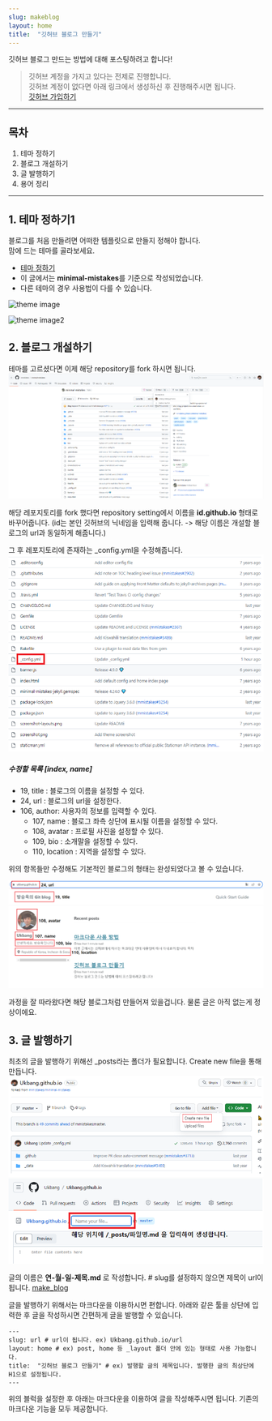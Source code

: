 ```yaml
---
slug: makeblog
layout: home
title:  "깃허브 블로그 만들기"
---
```


깃허브 블로그 만드는 방법에 대해 포스팅하려고 합니다!  

>   깃허브 계정을 가지고 있다는 전제로 진행합니다.  
>   깃허브 계정이 없다면 아래 링크에서 생성하신 후 진행해주시면 됩니다.  
>   [깃허브 가입하기](https://github.com/signup?ref_cta=Sign+up&ref_loc=header+logged+out&ref_page=%2F&source=header-home)  

---

## 목차
  
1. 테마 정하기  
2. 블로그 개설하기  
3. 글 발행하기  
4. 용어 정리  
   
---
  
## 1. 테마 정하기1
  
블로그를 처음 만들려면 어떠한 템플릿으로 만들지 정해야 합니다.   
맘에 드는 테마를 골라보세요.
- [테마 정하기](https://github.com/topics/jekyll-theme)
- 이 글에서는 **minimal-mistakes**를 기준으로 작성되었습니다.
- 다른 테마의 경우 사용법이 다를 수 있습니다.

![theme image]('../_images/23-08-21_make_blog/minimal-mistakes.png')

![theme image2]('https://Ukbang.github.io/blog/_images/minimal-mistakes.png')


## 2. 블로그 개설하기
  
테마를 고르셨다면 이제 해당 repository를 fork 하시면 됩니다.
![fork image](https://github.com/Ukbang/Ukbang.github.io/blob/master/_images/23-08-21_make_blog/fork.png)

해당 레포지토리를 fork 했다면 repository setting에서 이름을 **id.github.io** 형태로 바꾸어줍니다. (id는 본인 깃허브의 닉네임을 입력해 줍니다. -> 해당 이름은 개설할 블로그의 url과 동일하게 해줍니다.)  

그 후 레포지토리에 존재하는 _config.yml을 수정해줍니다.  
![config image](https://github.com/Ukbang/Ukbang.github.io/blob/master/_images/23-08-21_make_blog/config.png)  


##### 수정할 목록 [index, name]
- 19, title : 블로그의 이름을 설정할 수 있다.
- 24, url : 블로그의 url을 설정한다.
- 106, author: 사용자의 정보를 입력할 수 있다.
  - 107, name : 블로그 좌측 상단에 표시될 이름을 설정할 수 있다.
  - 108, avatar : 프로필 사진을 설정할 수 있다.
  - 109, bio : 소개말을 설정할 수 있다.
  - 110, location : 지역을 설정할 수 있다.

위의 항목들만 수정해도 기본적인 블로그의 형태는 완성되었다고 볼 수 있습니다.
  
![blog image](https://github.com/Ukbang/Ukbang.github.io/blob/master/_images/23-08-21_make_blog/blog.png)

과정을 잘 따라왔다면 해당 블로그처럼 만들어져 있을겁니다. 물론 글은 아직 없는게 정상이에요.

## 3. 글 발행하기

최초의 글을 발행하기 위해선 _posts라는 폴더가 필요합니다.
Create new file을 통해 만듭니다.
![Create_new_file](https://github.com/Ukbang/Ukbang.github.io/blob/master/_images/23-08-21_make_blog/create_new_file.png)
![Create_new_file2](https://github.com/Ukbang/Ukbang.github.io/blob/master/_images/23-08-21_make_blog/create_new_file_2.png)

글의 이름은 **연-월-일-제목.md** 로 작성합니다. # slug를 설정하지 않으면 제목이 url이 됩니다.
[make_blog]()

글을 발행하기 위해서는 마크다운을 이용하시면 편합니다.
아래와 같은 툴을 상단에 입력한 후 글을 작성하시면 간편하게 글을 발행할 수 있습니다.

```
---
slug: url # url이 됩니다. ex) Ukbang.github.io/url
layout: home # ex) post, home 등 _layout 폴더 안에 있는 형태로 사용 가능합니다.
title:  "깃허브 블로그 만들기" # ex) 발행할 글의 제목입니다. 발행한 글의 최상단에 H1으로 설정됩니다.
---
```

위의 블럭을 설정한 후 아래는 마크다운을 이용하여 글을 작성해주시면 됩니다.
기존의 마크다운 기능을 모두 제공합니다.
